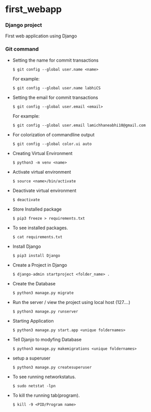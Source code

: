# first_webapp

### Django project
First web application using Django

### Git command

* Setting the name for commit transactions

    `$ git config --global user.name <name>`

    For example:

    `$ git config --global user.name labhiCS`

* Setting the email for commit transactions

    `$ git config --global user.email <email>`

    For example:

    `$ git config --global user.email lamichhaneabhi10@gmail.com`

* For colorization of commandline output

    `$ git config --global color.ui auto`

* Creating Virtual Environment 

    `$ python3 -m venv <name>`

* Activate virtual environment 

    `$ source <name>/bin/activate`
    
* Deactivate virtual environment
    
    `$ deactivate`
    
* Store Installed package

    `$ pip3 freeze > requirements.txt`
    
* To see installed packages.

    `$ cat requirements.txt` 

* Install Django

    `$ pip3 install Django`

* Create a Project in Django 

    `$ django-admin startproject <folder_name> .`

* Create the Database 

    `$ python3 manage.py migrate`

* Run the server / view the project using local host (127....)

    `$ python3 manage.py runserver`

* Starting Application

    `$ python3 manage.py start.app <unique foldernames>`

* Tell Djanjo to modyfing Database

    `$ python3 manage.py makemigrations <unique foldernames>`

* setup a superuser

    `$ python3 manage.py createsuperuser`

* To see running networkstatus.

    `$ sudo netstat -lpn`

* To kill the running tab(program).

    `$ kill -9 <PID/Program name>`